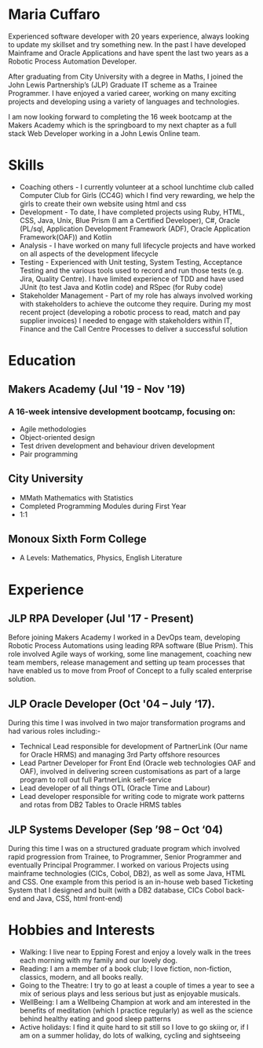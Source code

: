 # Maria Cuffaro

Experienced software developer with 20 years experience, always looking to update my skillset and try something new.  In the past I have developed Mainframe and Oracle Applications and have spent the last two years as a Robotic Process Automation Developer.  

After graduating from City University with a degree in Maths, I joined the John Lewis Partnership’s (JLP) Graduate IT scheme as a Trainee Programmer.  I have enjoyed a varied career, working on many exciting projects and developing using a variety of languages and technologies.  

I am now looking forward to completing the 16 week bootcamp at the Makers Academy which is the springboard to my next chapter as a full stack Web Developer working in a John Lewis Online team.

# Skills

  * Coaching others - I currently volunteer at a school lunchtime club called Computer Club for Girls (CC4G) which I find very rewarding, we help the girls to create their own website using html and css
  * Development - To date, I have completed projects using Ruby, HTML, CSS, Java, Unix, Blue Prism (I am a Certified Developer), C#, Oracle (PL/sql, Application Development Framework (ADF), Oracle Application Framework(OAF)) and Kotlin
  * Analysis - I have worked on many full lifecycle projects and have worked on all aspects of the development lifecycle
  * Testing - Experienced with Unit testing, System Testing, Acceptance Testing and the various tools used to record and run those tests (e.g. Jira, Quality Centre).  I have limited experience of TDD and have used JUnit (to test Java and Kotlin code) and RSpec (for Ruby code)
  * Stakeholder Management - Part of my role has always involved working with stakeholders to achieve the outcome they require. During my most recent project (developing a robotic process to read, match and pay supplier invoices) I needed to engage with stakeholders within IT, Finance and the Call Centre Processes to deliver a successful solution 

# Education

## Makers Academy (Jul '19 - Nov '19)

### A 16-week intensive development bootcamp, focusing on:
  *	Agile methodologies
  *	Object-oriented design
  *	Test driven development and behaviour driven development
  *	Pair programming
  
## City University
  *	MMath Mathematics with Statistics
  *	Completed Programming Modules during First Year
  *	1:1
  
## Monoux Sixth Form College
  *	A Levels: Mathematics, Physics, English Literature

# Experience

## JLP RPA Developer (Jul '17 - Present)
Before joining Makers Academy I worked in a DevOps team, developing Robotic Process Automations using leading RPA software (Blue Prism).  This role involved Agile ways of working, some line management, coaching new team members, release management and setting up team processes that have enabled us to move from Proof of Concept to a fully scaled enterprise solution.

## JLP Oracle Developer (Oct '04 – July ‘17).
During this time I was involved in two major transformation programs and had various roles including:-
  * Technical Lead responsible for development of PartnerLink (Our name for Oracle HRMS) and managing 3rd Party offshore resources 
  * Lead Partner Developer for Front End (Oracle web technologies OAF and OAF), involved in delivering screen customisations as part of a large program to roll out full PartnerLink self-service
  * Lead developer of all things OTL (Oracle Time and Labour)
  * Lead developer responsible for writing code to migrate work patterns and rotas from DB2 Tables to Oracle HRMS tables

## JLP Systems Developer (Sep ’98 – Oct ‘04)
During this time I was on a structured graduate program which involved rapid progression from Trainee, to Programmer, Senior Programmer and eventually Principal Programmer.  I worked on various Projects using mainframe technologies (CICs, Cobol, DB2), as well as some Java, HTML and CSS.  One example from this period is an in-house web based Ticketing System that I designed and built (with a DB2 database, CICs Cobol back-end and Java, CSS, html front-end)

# Hobbies and Interests
  *	Walking: I live near to Epping Forest and enjoy a lovely walk in the trees each morning with my family and our lovely dog.
  *	Reading: I am a member of a book club; I love fiction, non-fiction, classics, modern, and all books really.
  *	Going to the Theatre: I try to go at least a couple of times a year to see a mix of serious plays and less serious but just as enjoyable musicals.
  *	WellBeing: I am a Wellbeing Champion at work and am interested in the benefits of meditation (which I practice regularly) as well as the science behind healthy eating and good sleep patterns 
  *	Active holidays: I find it quite hard to sit still so I love to go skiing or, if I am on a summer holiday, do lots of walking, cycling and sightseeing
  
